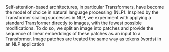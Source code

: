 Self-attention-based architectures, in particular Transformers, have become the model of choice in natural language processing (NLP).
Inspired by the Transformer scaling successes in NLP, we experiment with applying a standard Transformer directly to images, with the fewest possible modifications. 
To do so, we split an image into patches and provide the sequence of linear embeddings of these patches as an input to a Transformer.
Image patches are treated the same way as tokens (words) in an NLP application
